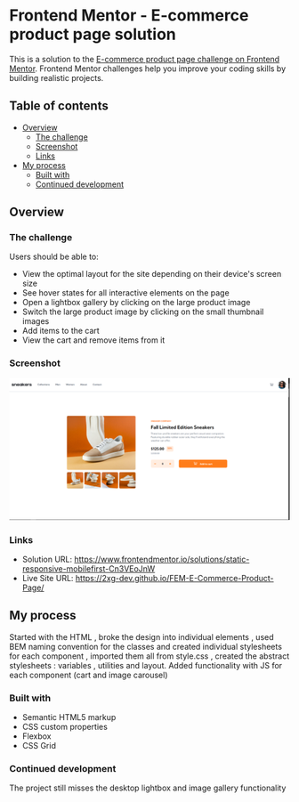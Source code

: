 # Frontend Mentor - E-commerce product page solution

This is a solution to the [E-commerce product page challenge on Frontend Mentor](https://www.frontendmentor.io/challenges/ecommerce-product-page-UPsZ9MJp6). Frontend Mentor challenges help you improve your coding skills by building realistic projects.

## Table of contents

- [Overview](#overview)
  - [The challenge](#the-challenge)
  - [Screenshot](#screenshot)
  - [Links](#links)
- [My process](#my-process)
  - [Built with](#built-with)
  - [Continued development](#continued-development)


## Overview

### The challenge

Users should be able to:

- View the optimal layout for the site depending on their device's screen size
- See hover states for all interactive elements on the page
- Open a lightbox gallery by clicking on the large product image
- Switch the large product image by clicking on the small thumbnail images
- Add items to the cart
- View the cart and remove items from it

### Screenshot

![screen](https://github.com/2XG-DEV/FEM-E-Commerce-Product-Page/blob/master/screenshot.PNG?raw=true)


### Links

- Solution URL: https://www.frontendmentor.io/solutions/static-responsive-mobilefirst-Cn3VEoJnW
- Live Site URL: https://2xg-dev.github.io/FEM-E-Commerce-Product-Page/

## My process

  Started with the HTML , broke the design into individual elements , 
  used BEM naming convention for the classes and created individual stylesheets for each component , 
  imported them all from style.css , created the abstract stylesheets : variables , utilities and layout.
  Added functionality with JS for each component (cart and image carousel)

### Built with

- Semantic HTML5 markup
- CSS custom properties
- Flexbox
- CSS Grid



### Continued development

  The project still misses the desktop lightbox and image gallery functionality
